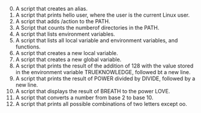 0. A script that creates an alias.
1. A script that prints hello user, where the user is the current Linux user.
2. A script that adds /action to the PATH.
3. A Script that counts the numberof directories in the PATH.
4. A script that lists environment variables.
5. A script that lists all local variable and environment variables, and functions.
6. A script that creates a new local variable.
7. A script that creates a new global variable.
8. A script that prints the result of the addition of 128 with the value stored in the environment variable TRUEKNOWLEDGE, followed bt a new line.
9. A script that prints the result of POWER divided by DIVIDE, followed by a new line.
10. A script that displays the result of BREATH to the power LOVE.
11. A script that converts a number from base 2 to base 10.
12. A script that prints all possible combinations of two letters except oo.

